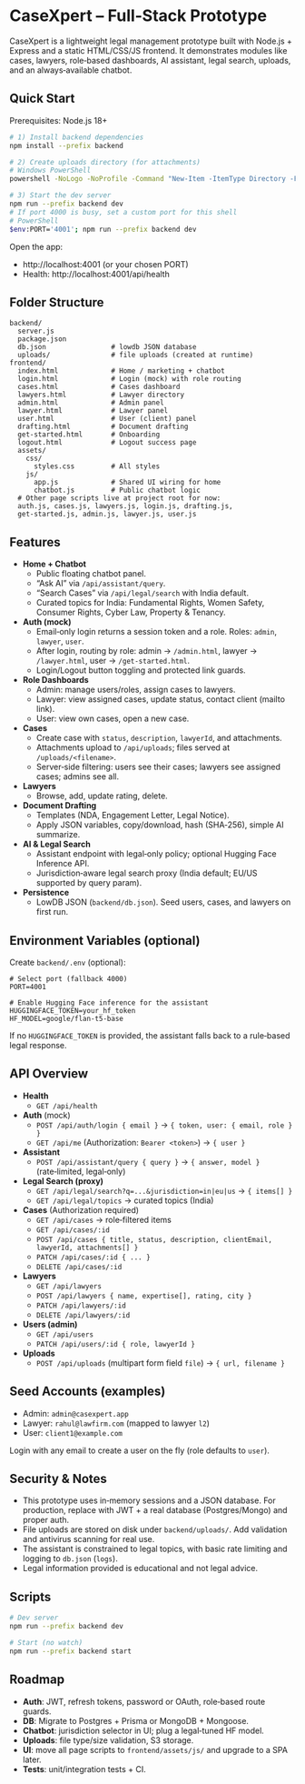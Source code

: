 # CaseXpert – Full‑Stack Prototype

CaseXpert is a lightweight legal management prototype built with Node.js + Express and a static HTML/CSS/JS frontend. It demonstrates modules like cases, lawyers, role‑based dashboards, AI assistant, legal search, uploads, and an always‑available chatbot.

## Quick Start

Prerequisites: Node.js 18+

```bash
# 1) Install backend dependencies
npm install --prefix backend

# 2) Create uploads directory (for attachments)
# Windows PowerShell
powershell -NoLogo -NoProfile -Command "New-Item -ItemType Directory -Force backend/uploads | Out-Null"

# 3) Start the dev server
npm run --prefix backend dev
# If port 4000 is busy, set a custom port for this shell
# PowerShell
$env:PORT='4001'; npm run --prefix backend dev
```

Open the app:
- http://localhost:4001 (or your chosen PORT)
- Health: http://localhost:4001/api/health

## Folder Structure

```
backend/
  server.js
  package.json
  db.json                # lowdb JSON database
  uploads/               # file uploads (created at runtime)
frontend/
  index.html             # Home / marketing + chatbot
  login.html             # Login (mock) with role routing
  cases.html             # Cases dashboard
  lawyers.html           # Lawyer directory
  admin.html             # Admin panel
  lawyer.html            # Lawyer panel
  user.html              # User (client) panel
  drafting.html          # Document drafting
  get-started.html       # Onboarding
  logout.html            # Logout success page
  assets/
    css/
      styles.css         # All styles
    js/
      app.js             # Shared UI wiring for home
      chatbot.js         # Public chatbot logic
  # Other page scripts live at project root for now:
  auth.js, cases.js, lawyers.js, login.js, drafting.js,
  get-started.js, admin.js, lawyer.js, user.js
```

## Features

- **Home + Chatbot**
  - Public floating chatbot panel.
  - “Ask AI” via `/api/assistant/query`.
  - “Search Cases” via `/api/legal/search` with India default.
  - Curated topics for India: Fundamental Rights, Women Safety, Consumer Rights, Cyber Law, Property & Tenancy.
- **Auth (mock)**
  - Email‑only login returns a session token and a role. Roles: `admin`, `lawyer`, `user`.
  - After login, routing by role: admin → `/admin.html`, lawyer → `/lawyer.html`, user → `/get-started.html`.
  - Login/Logout button toggling and protected link guards.
- **Role Dashboards**
  - Admin: manage users/roles, assign cases to lawyers.
  - Lawyer: view assigned cases, update status, contact client (mailto link).
  - User: view own cases, open a new case.
- **Cases**
  - Create case with `status`, `description`, `lawyerId`, and attachments.
  - Attachments upload to `/api/uploads`; files served at `/uploads/<filename>`.
  - Server‑side filtering: users see their cases; lawyers see assigned cases; admins see all.
- **Lawyers**
  - Browse, add, update rating, delete.
- **Document Drafting**
  - Templates (NDA, Engagement Letter, Legal Notice).
  - Apply JSON variables, copy/download, hash (SHA‑256), simple AI summarize.
- **AI & Legal Search**
  - Assistant endpoint with legal‑only policy; optional Hugging Face Inference API.
  - Jurisdiction‑aware legal search proxy (India default; EU/US supported by query param).
- **Persistence**
  - LowDB JSON (`backend/db.json`). Seed users, cases, and lawyers on first run.

## Environment Variables (optional)

Create `backend/.env` (optional):

```
# Select port (fallback 4000)
PORT=4001

# Enable Hugging Face inference for the assistant
HUGGINGFACE_TOKEN=your_hf_token
HF_MODEL=google/flan-t5-base
```

If no `HUGGINGFACE_TOKEN` is provided, the assistant falls back to a rule‑based legal response.

## API Overview

- **Health**
  - `GET /api/health`
- **Auth** (mock)
  - `POST /api/auth/login { email }` → `{ token, user: { email, role } }`
  - `GET /api/me` (Authorization: `Bearer <token>`) → `{ user }`
- **Assistant**
  - `POST /api/assistant/query { query }` → `{ answer, model }` (rate‑limited, legal‑only)
- **Legal Search (proxy)**
  - `GET /api/legal/search?q=...&jurisdiction=in|eu|us` → `{ items[] }`
  - `GET /api/legal/topics` → curated topics (India)
- **Cases** (Authorization required)
  - `GET /api/cases` → role‑filtered items
  - `GET /api/cases/:id`
  - `POST /api/cases { title, status, description, clientEmail, lawyerId, attachments[] }`
  - `PATCH /api/cases/:id { ... }`
  - `DELETE /api/cases/:id`
- **Lawyers**
  - `GET /api/lawyers`
  - `POST /api/lawyers { name, expertise[], rating, city }`
  - `PATCH /api/lawyers/:id`
  - `DELETE /api/lawyers/:id`
- **Users (admin)**
  - `GET /api/users`
  - `PATCH /api/users/:id { role, lawyerId }`
- **Uploads**
  - `POST /api/uploads` (multipart form field `file`) → `{ url, filename }`

## Seed Accounts (examples)

- Admin: `admin@casexpert.app`
- Lawyer: `rahul@lawfirm.com` (mapped to lawyer `l2`)
- User: `client1@example.com`

Login with any email to create a user on the fly (role defaults to `user`).

## Security & Notes

- This prototype uses in‑memory sessions and a JSON database. For production, replace with JWT + a real database (Postgres/Mongo) and proper auth.
- File uploads are stored on disk under `backend/uploads/`. Add validation and antivirus scanning for real use.
- The assistant is constrained to legal topics, with basic rate limiting and logging to `db.json` (`logs`).
- Legal information provided is educational and not legal advice.

## Scripts

```bash
# Dev server
npm run --prefix backend dev

# Start (no watch)
npm run --prefix backend start
```

## Roadmap

- **Auth**: JWT, refresh tokens, password or OAuth, role‑based route guards.
- **DB**: Migrate to Postgres + Prisma or MongoDB + Mongoose.
- **Chatbot**: jurisdiction selector in UI; plug a legal‑tuned HF model.
- **Uploads**: file type/size validation, S3 storage.
- **UI**: move all page scripts to `frontend/assets/js/` and upgrade to a SPA later.
- **Tests**: unit/integration tests + CI.
